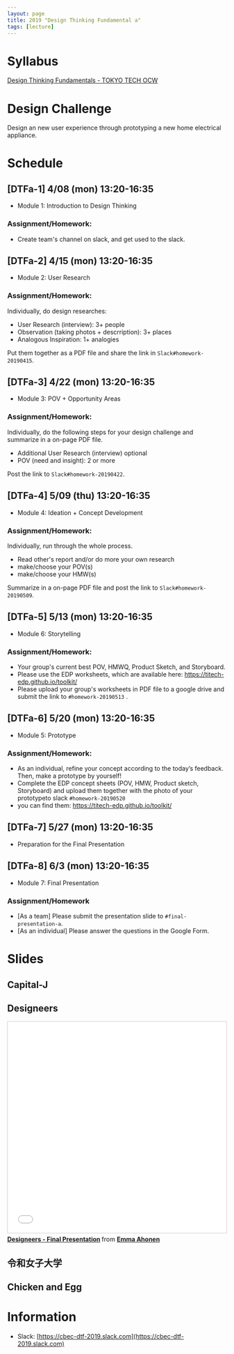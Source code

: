```yaml
---
layout: page
title: 2019 "Design Thinking Fundamental a"
tags: [lecture]
---
```


<div style="width: 595px; max-width: 100%">
<script async class="speakerdeck-embed" data-id="8847359ce3c2479bb8abcd1ef53b66d4" data-ratio="1.77777777777778" src="//speakerdeck.com/assets/embed.js"></script>
</div>


# Syllabus

[Design Thinking Fundamentals - TOKYO TECH OCW](http://www.ocw.titech.ac.jp/index.php?module=General&action=T0300&GakubuCD=2&GakkaCD=321502&KeiCD=15&course=2&KamokuCD=321502&KougiCD=201903575&Nendo=2019&vid=03)

# Design Challenge

Design an new user experience through prototyping a new home electrical appliance.

# Schedule

## [DTFa-1] 4/08 (mon) 13:20-16:35

- Module 1: Introduction to Design Thinking

### Assignment/Homework:

- Create team's channel on slack, and get used to the slack.

## [DTFa-2] 4/15 (mon) 13:20-16:35

- Module 2: User Research

### Assignment/Homework:

Individually, do design researches:

- User Research (interview): 3+ people
- Observation (taking photos + descrription): 3+ places
- Analogous Inspiration: 1+ analogies

Put them together as a PDF file and share the link in ``Slack#homework-20190415``.

## [DTFa-3] 4/22 (mon) 13:20-16:35

- Module 3: POV + Opportunity Areas

### Assignment/Homework:

Individually, do the following steps for your design challenge and summarize in a on-page PDF file.

- Additional User Research (interview) optional
- POV (need and insight): 2 or more

Post the link to ``Slack#homework-20190422``.

## [DTFa-4] 5/09 (thu) 13:20-16:35

- Module 4: Ideation + Concept Development

### Assignment/Homework:

Individually, run through the whole process.

- Read other's report and/or do more your own research
- make/choose your POV(s)
- make/choose your HMW(s)

Summarize in a on-page PDF file and post the link to ``Slack#homework-20190509``.

## [DTFa-5] 5/13 (mon) 13:20-16:35

- Module 6: Storytelling

### Assignment/Homework:

- Your group's current best POV, HMWQ, Product Sketch, and Storyboard.
- Please use the EDP worksheets, which are available here: <https://titech-edp.github.io/toolkit/>
- Please upload your group's worksheets in PDF file to a google drive and submit the link to ``#homework-20190513`` .

## [DTFa-6] 5/20 (mon) 13:20-16:35

- Module 5: Prototype

### Assignment/Homework:

- As an individual, refine your concept according to the today’s feedback. Then, make a prototype by yourself!
- Complete the EDP concept sheets (POV, HMW, Product sketch, Storyboard) and upload them together with the photo of your prototypeto slack ``#homework-20190520``
- you can find them: <https://titech-edp.github.io/toolkit/>

## [DTFa-7] 5/27 (mon) 13:20-16:35

- Preparation for the Final Presentation

## [DTFa-8] 6/3 (mon) 13:20-16:35

- Module 7: Final Presentation

### Assignment/Homework

- [As a team] Please submit the presentation slide to ``#final-presentation-a``.
- [As an individual] Please answer the questions in the Google Form.

# Slides

## Capital-J

<div style="width: 595px; max-width: 100%">
<script async class="speakerdeck-embed" data-id="0d273773d79d4a4daaeae7ecd6a412df" data-ratio="1.33333333333333" src="//speakerdeck.com/assets/embed.js"></script>
</div>

## Designeers

<iframe src="//www.slideshare.net/slideshow/embed_code/key/yFqRuC1mbntqCo" width="595" height="485" frameborder="0" marginwidth="0" marginheight="0" scrolling="no" style="border:1px solid #CCC; border-width:1px; margin-bottom:5px; max-width: 100%;" allowfullscreen> </iframe> <div style="margin-bottom:5px"> <strong> <a href="//www.slideshare.net/EmmaAhonen1/designeers-final-presentation" title="Designeers - Final Presentation" target="_blank">Designeers - Final Presentation</a> </strong> from <strong><a href="https://www.slideshare.net/EmmaAhonen1" target="_blank">Emma Ahonen</a></strong> </div>

## 令和女子大学

<div style="width: 595px; max-width: 100%">
<script async class="speakerdeck-embed" data-id="98297dcabaf14183b020fe33a6c6e1a7" data-ratio="1.77777777777778" src="//speakerdeck.com/assets/embed.js"></script>
</div>

## Chicken and Egg

<div style="width: 595px; max-width: 100%">
<script async class="speakerdeck-embed" data-id="b6a679401ec34761b10fca7148b3d258" data-ratio="1.77777777777778" src="//speakerdeck.com/assets/embed.js"></script>
</div>

# Information

- Slack: [https://cbec-dtf-2019.slack.com](https://cbec-dtf-2019.slack.com)
